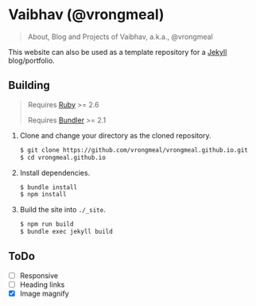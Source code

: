 # Vaibhav (@vrongmeal)

> About, Blog and Projects of Vaibhav, a.k.a., @vrongmeal

This website can also be used as a template repository for a [Jekyll](https://jekyllrb.com/)
blog/portfolio.

## Building

> Requires [Ruby](https://www.ruby-lang.org/) >= 2.6
>
> Requires [Bundler](https://bundler.io/) >= 2.1

1. Clone and change your directory as the cloned repository.

   ```sh
   $ git clone https://github.com/vrongmeal/vrongmeal.github.io.git
   $ cd vrongmeal.github.io
   ```

2. Install dependencies.

   ```sh
   $ bundle install
   $ npm install
   ```

3. Build the site into `./_site`.

   ```sh
   $ npm run build
   $ bundle exec jekyll build
   ```

## ToDo

- [ ] Responsive
- [ ] Heading links
- [x] Image magnify

